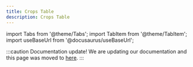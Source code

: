 ```yaml
---
title: Crops Table
description: Crops Table
---
```


[1]: /docs/machine_file_conversion_crops_table
import Tabs from '@theme/Tabs';
import TabItem from '@theme/TabItem';
import useBaseUrl from '@docusaurus/useBaseUrl';


:::caution Documentation update!
We are updating our documentation and this page was moved to [here][1].
:::
